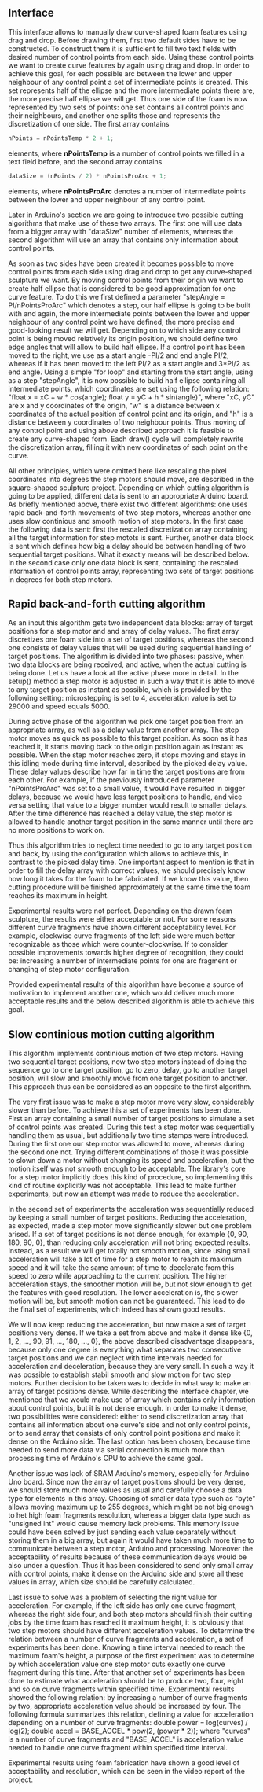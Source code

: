 ## Interface
	
This interface allows to manually draw curve-shaped foam features using drag and drop. Before drawing them, first two default sides have to be constructed. To construct them it is sufficient to fill two text fields with desired number of control points from each side. Using these control points we want to create curve features by again using drag and drop. In order to achieve this goal, for each possible arc between the lower and upper neighbour of any control point a set of intermediate points is created. This set represents half of the ellipse and the more intermediate points there are, the more precise half ellipse we will get. Thus one side of the foam is now represented by two sets of points: one set contains all control points and their neighbours, and another one splits those and represents the discretization of one side. The first array contains
```java
nPoints = nPointsTemp * 2 + 1;
```
elements, where **nPointsTemp** is a number of control points we filled in a text field before, and the second array contains
```java
dataSize = (nPoints / 2) * nPointsProArc + 1;
```
elements, where **nPointsProArc** denotes a number of intermediate points between the lower and upper neighbour of any control point.

Later in Arduino's section we are going to introduce two possible cutting algorithms that make use of these two arrays. The first one will use data from a bigger array with "dataSize" number of elements, whereas the second algorithm will use an array that contains only information about control points.

As soon as two sides have been created it becomes possible to move control points from each side using drag and drop to get any curve-shaped sculpture we want. By moving control points from their origin we want to create half ellipse that is considered to be good approximation for one curve feature. To do this we first defined a parameter "stepAngle = PI/nPointsProArc" which denotes a step, our half ellipse is going to be built with and again, the more intermediate points between the lower and upper neighbour of any control point we have defined, the more precise and good-looking result we will get. Depending on to which side any control point is being moved relatively its origin position, we should define two edge angles that will allow to build half ellipse. If a control point has been moved to the right, we use as a start angle -PI/2 and end angle PI/2, whereas if it has been moved to the left PI/2 as a start angle and 3*PI/2 as end angle. Using a simple "for loop" and starting from the start angle, using as a step "stepAngle", it is now possible to build half ellipse containing all intermediate points, which coordinates are set using the following relation: "float x = xC + w * cos(angle); float y = yC + h * sin(angle)", where "xC, yC" are x and y coordinates of the origin, "w" is a distance between x coordinates of the actual position of control point and its origin, and "h" is a distance between y coordinates of two neighbour points. Thus moving of any control point and using above described approach it is feasible to create any curve-shaped form. Each draw() cycle will completely rewrite the discretization array, filling it with new coordinates of each point
on the curve.

All other principles, which were omitted here like rescaling the pixel coordinates into degrees the step motors should move, are described in the square-shaped sculpture project. Depending on which cutting algorithm is going to be applied, different data is sent to an appropriate Arduino board. As briefly mentioned above, there exist two different algorithms: one uses rapid back-and-forth movements of two step motors, whereas another one uses slow continious and smooth motion of step motors. In the first case the following data is sent: first the rescaled discretization array containing all the target information for step motots is sent. Further, another data block is sent which defines how big a delay should be between handling of two sequential target positions. What it exactly means will be described below. In the second case only one data block is sent,
containing the rescaled information of control points array, representing two sets of target positions in degrees for
both step motors.

## Rapid back-and-forth cutting algorithm
	
As an input this algorithm gets two independent data blocks: array of target positions for a step motor and and array of delay values. The first array discretizes one foam side into a set of target positions, whereas the second one consists of delay values that will be used during sequential handling of target positions. The algorithm is divided into two phases: passive, when two data blocks are being received, and active, when the actual cutting is being done. Let us have a look at the active phase more in detail. In the setup() method a step motor is adjusted in such a way that it is able to move to any target position as instant as possible, which is provided by the following setting: microstepping is set to 4, acceleration value is set to 29000 and speed equals 5000. 

During active phase of the algorithm we pick one target position from an appropriate array, as well as a delay value from
another array. The step motor moves as quick as possible to this target position. As soon as it has reached it, it starts moving back to the origin position again as instant as possible. When the step motor reaches zero, it stops moving and stays
in this idling mode during time interval, described by the picked delay value. These delay values describe how far in time the target positions are from each other. For example, if the previously introduced parameter "nPointsProArc" was set to a small value, it would have resulted in bigger delays, because we would have less target positions to handle, and vice versa setting that value to a bigger number would result to smaller delays. After the time difference has reached a delay value, the step motor is allowed to handle another target position in the same manner until there are no more positions to work on.

Thus this algorithm tries to neglect time needed to go to any target position and back, by using the configuration which
allows to achieve this, in contrast to the picked delay time. One important aspect to mention is that in order to fill the delay array with correct values, we should precisely know how long it takes for the foam to be fabricated. If we know this value, then cutting procedure will be finished approximately at the same time the foam reaches its maximum in height.

Experimental results were not perfect. Depending on the drawn foam sculpture, the results were either acceptable or not. For some reasons different curve fragments have shown different acceptability level. For example, clockwise curve fragments of the left side were much better recognizable as those which were counter-clockwise. If to consider possible improvements towards higher degree of recognition, they could be: increasing a number of intermediate points for one arc fragment or changing of step motor configuration.

Provided experimental results of this algorithm have become a source of motivation to implement another one, which would deliver much more acceptable results and the below described algorithm is able to achieve this goal.
	
## Slow continious motion cutting algorithm
		
This algorithm implements continious motion of two step motors. Having two sequential target positions, now two step motors instead of doing the sequence go to one target position, go to zero, delay, go to another target position, will slow and smoothly move from one target position to another. This approach thus can be considered as an opposite to the first algorithm.

The very first issue was to make a step motor move very slow, considerably slower than before. To achieve this a set of experiments has been done. First an array containing a small number of target positions to simulate a set of control points was created. During this test a step motor was sequentially handling them as usual, but additionally two time stamps were introduced. During the first one our step motor was allowed to move, whereas during the second one not. Trying different combinations of those it was possible to slown down a motor without changing its speed and acceleration, but the motion itself was not smooth enough to be acceptable. The library's core for a step motor implicitly does this kind of procedure, so implementing this kind of routine explicitly was not acceptable. This lead to make further experiments, but now an attempt was made to reduce the acceleration.

In the second set of experiments the acceleration was sequentially reduced by keeping a small number of target positions. Reducing the acceleration, as expected, made a step motor move significantly slower but one problem arised. If a set of target positions is not dense enough, for example {0, 90, 180, 90, 0}, than reducing only acceleration will not bring expected results. Instead, as a result we will get totally not smooth motion, since using small acceleration will take a lot of time for a step motor to reach its maximum speed and it will take the same amount of time to decelerate from this speed to zero while approaching to the current position. The higher acceleration stays, the smoother motion will be, but not slow enough to get the features with good resolution. The lower acceleration is, the slower motion will be, but smooth motion can not be guaranteed. This lead to do the final set of experiments, which indeed has shown good results.

We will now keep reducing the acceleration, but now make a set of target positions very dense. If we take a set from above and make it dense like {0, 1, 2, ..., 90, 91, ..., 180, ..., 0}, the above described disadvantage disappears, because only one degree is everything what separates two consecutive target positions and we can neglect with time intervals needed for acceleration and deceleration, because they are very small. In such a way it was possible to establish stabil smooth and slow motion for two step motors. Further decision to be taken was to decide in what way to make an array of target positions dense. While describing the interface chapter, we mentioned that we would make use of array which contains only information about control points, but it is not dense enough. In order to make it dense, two possibilities were considered: either to send discretization array that contains all information about one curve's side and not only control points, or to send array that consists of only control point positions and make it dense on the Arduino side. The last option has been chosen, because time needed to send more data via serial connection is much more than processing time of Arduino's CPU to achieve the same goal.

Another issue was lack of SRAM Arduino's memory, especially for Arduino Uno board. Since now the array of target positions should be very dense, we should store much more values as usual and carefully choose a data type for elements in this array. Choosing of smaller data type such as "byte" allows moving maximum up to 255 degrees, which might be not big enough to het high foam fragments resolution, whereas a bigger data type such as "unsigned int" would cause memory lack problems. This memory issue could have been solved by just sending each value separately without storing them in a big array, but again it would have taken much more time to communicate between a step motor, Arduino and processing. Moreover the acceptability of results because of these communication delays would be also under a question. Thus it has been considered to send only small array with control points, make it dense on the Arduino side and store all these values in array, which size should be carefully calculated. 

Last issue to solve was a problem of selecting the right value for acceleration. For example, if the left side has only one curve fragment, whereas the right side four, and both step motors should finish their cutting jobs by the time foam has reached it maximum height, it is obviously that two step motors should have different acceleration values. To determine the relation between a number of curve fragments and acceleration, a set of experiments has been done. Knowing a time interval needed to reach the maximum foam's height, a purpose of the first experiment was to determine by which acceleration value one step motor cuts exactly one curve fragment during this time. After that another set of experiments has been done to estimate what acceleration should be to produce two, four, eight and so on curve fragments within specified time. Experimental results showed the following relation: by increasing a number of curve fragments by two, appropriate acceleration value should be increased by four. The following formula summarizes this relation, defining a value for acceleration depending on a number of curve fragments:
double power = log(curves) / log(2);
double accel = BASE_ACCEL * pow(2, (power * 2));
where "curves" is a number of curve fragments and "BASE_ACCEL" is acceleration value needed to handle one curve fragment within specified time interval.

Experimental results using foam fabrication have shown a good level of acceptability and resolution, which can be seen in the video report of the project.
